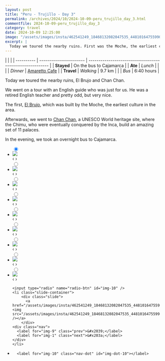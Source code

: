 ```yaml
---
layout: post
title: "Peru - Trujillo - Day 3"
permalink: /archives/2024/10/2024-10-09-peru_trujillo_day_3.html
commentfile: 2024-10-09-peru_trujillo_day_3
category: travel
date: 2024-10-09 12:25:00
image: "/assets/images/insta/462541249_18468132082047535_4481016475599087981_n_18024245504434755.jpg"
excerpt: |
  Today we toured the nearby ruins. First was the Moche, the earliest culture here, then Chan Chan, a UNESCO World heritage site, where the Chimu, who were eventually conquered by the Inca, build an amazing set of cities.
---
```


|            |                         |
| ---------- | ----------------------- | ---------------------------------------------------------- |
| **Stayed** | On the bus to Cajamarca |
| **Ate**    | _Lunch_                 |                                                            |
|            | _Dinner_                | [Amaretto Cafe](https://maps.app.goo.gl/L37PpGfZBkDoNye86) |
| **Travel** | _Walking_               | 9.7 km                                                     |
|            | _Bus_                   | 6:40 hours                                                 |

Today we toured the nearby ruins, El Brujo and Chan Chan.

We went on a tour with an English guide who was just for us. He was a retired English teacher and pretty odd, but very nice.

The first, [El Brujo](https://en.wikipedia.org/wiki/El_Brujo), which was built by the Moche, the earliest culture in the area.

Afterwards, we went to [Chan Chan](https://en.wikipedia.org/wiki/Chan_Chan), a UNESCO World heritage site, where the Chimu, who were eventually conquered by the Inca, build an amazing set of 11 palaces.

In the evening, we took an overnight bus to Cajamarca.

<ul class="slides">
    <input type="radio" name="radio-btn" id="img-1" checked="checked" />
    <li class="slide-container">
        <div class="slide">
          <a href="/assets/images/insta/462629368_18468132112047535_6893025876896904652_n_17861037519253707.jpg"><img src="/assets/images/insta/462629368_18468132112047535_6893025876896904652_n_17861037519253707.jpg" /></a>
        </div>
    <div class="nav">
      <label for="img-10" class="prev">&#x2039;</label>
      <label for="img-2" class="next">&#x203a;</label>
    </div>
    </li>
        <input type="radio" name="radio-btn" id="img-2"  />
    <li class="slide-container">
        <div class="slide">
          <a href="/assets/images/insta/462473712_18468132127047535_2431239520268415590_n_18058560064812239.jpg"><img src="/assets/images/insta/462473712_18468132127047535_2431239520268415590_n_18058560064812239.jpg" /></a>
        </div>
    <div class="nav">
      <label for="img-1" class="prev">&#x2039;</label>
      <label for="img-3" class="next">&#x203a;</label>
    </div>
    </li>
        <input type="radio" name="radio-btn" id="img-3"  />
    <li class="slide-container">
        <div class="slide">
          <a href="/assets/images/insta/462688816_18468132136047535_6585556684498812962_n_18375588670096014.jpg"><img src="/assets/images/insta/462688816_18468132136047535_6585556684498812962_n_18375588670096014.jpg" /></a>
        </div>
    <div class="nav">
      <label for="img-2" class="prev">&#x2039;</label>
      <label for="img-4" class="next">&#x203a;</label>
    </div>
    </li>
        <input type="radio" name="radio-btn" id="img-4"  />
    <li class="slide-container">
        <div class="slide">
          <a href="/assets/images/insta/462486818_18468132166047535_6367725372064017305_n_18042140972038537.jpg"><img src="/assets/images/insta/462486818_18468132166047535_6367725372064017305_n_18042140972038537.jpg" /></a>
        </div>
    <div class="nav">
      <label for="img-3" class="prev">&#x2039;</label>
      <label for="img-5" class="next">&#x203a;</label>
    </div>
    </li>
        <input type="radio" name="radio-btn" id="img-5"  />
    <li class="slide-container">
        <div class="slide">
          <a href="/assets/images/insta/462610994_18468132148047535_3663866505444144071_n_18147391321338833.jpg"><img src="/assets/images/insta/462610994_18468132148047535_3663866505444144071_n_18147391321338833.jpg" /></a>
        </div>
    <div class="nav">
      <label for="img-4" class="prev">&#x2039;</label>
      <label for="img-6" class="next">&#x203a;</label>
    </div>
    </li>
        <input type="radio" name="radio-btn" id="img-6"  />
    <li class="slide-container">
        <div class="slide">
          <a href="/assets/images/insta/462665852_18468132163047535_7638249737593109545_n_17906634615021921.jpg"><img src="/assets/images/insta/462665852_18468132163047535_7638249737593109545_n_17906634615021921.jpg" /></a>
        </div>
    <div class="nav">
      <label for="img-5" class="prev">&#x2039;</label>
      <label for="img-7" class="next">&#x203a;</label>
    </div>
    </li>
        <input type="radio" name="radio-btn" id="img-7"  />
    <li class="slide-container">
        <div class="slide">
          <a href="/assets/images/insta/462590116_18468132175047535_3375741334412928518_n_17870426592200086.jpg"><img src="/assets/images/insta/462590116_18468132175047535_3375741334412928518_n_17870426592200086.jpg" /></a>
        </div>
    <div class="nav">
      <label for="img-6" class="prev">&#x2039;</label>
      <label for="img-8" class="next">&#x203a;</label>
    </div>
    </li>
        <input type="radio" name="radio-btn" id="img-8"  />
    <li class="slide-container">
        <div class="slide">
          <a href="/assets/images/insta/462645736_18468132190047535_4910019425525664310_n_18046843471969294.jpg"><img src="/assets/images/insta/462645736_18468132190047535_4910019425525664310_n_18046843471969294.jpg" /></a>
        </div>
    <div class="nav">
      <label for="img-7" class="prev">&#x2039;</label>
      <label for="img-9" class="next">&#x203a;</label>
    </div>
    </li>
        <input type="radio" name="radio-btn" id="img-9"  />
    <li class="slide-container">
        <div class="slide">
          <a href="/assets/images/insta/462595794_18468132205047535_7325449822886843491_n_18034405655332299.jpg"><img src="/assets/images/insta/462595794_18468132205047535_7325449822886843491_n_18034405655332299.jpg" /></a>
        </div>
    <div class="nav">
      <label for="img-8" class="prev">&#x2039;</label>
      <label for="img-10" class="next">&#x203a;</label>
    </div>
    </li>
    
    <input type="radio" name="radio-btn" id="img-10" />
    <li class="slide-container">
        <div class="slide">
          <a href="/assets/images/insta/462541249_18468132082047535_4481016475599087981_n_18024245504434755.jpg"><img src="/assets/images/insta/462541249_18468132082047535_4481016475599087981_n_18024245504434755.jpg" /></a>
        </div>
    <div class="nav">
      <label for="img-9" class="prev">&#x2039;</label>
      <label for="img-1" class="next">&#x203a;</label>
    </div>
    </li>
			
<li class="nav-dots">
      <label for="img-1" class="nav-dot" id="img-dot-1"></label>
      <label for="img-2" class="nav-dot" id="img-dot-2"></label>
      <label for="img-3" class="nav-dot" id="img-dot-3"></label>
      <label for="img-4" class="nav-dot" id="img-dot-4"></label>
      <label for="img-5" class="nav-dot" id="img-dot-5"></label>
      <label for="img-6" class="nav-dot" id="img-dot-6"></label>
      <label for="img-7" class="nav-dot" id="img-dot-7"></label>
      <label for="img-8" class="nav-dot" id="img-dot-8"></label>
      <label for="img-9" class="nav-dot" id="img-dot-9"></label>

      <label for="img-10" class="nav-dot" id="img-dot-10"></label>

</li>
</ul>
